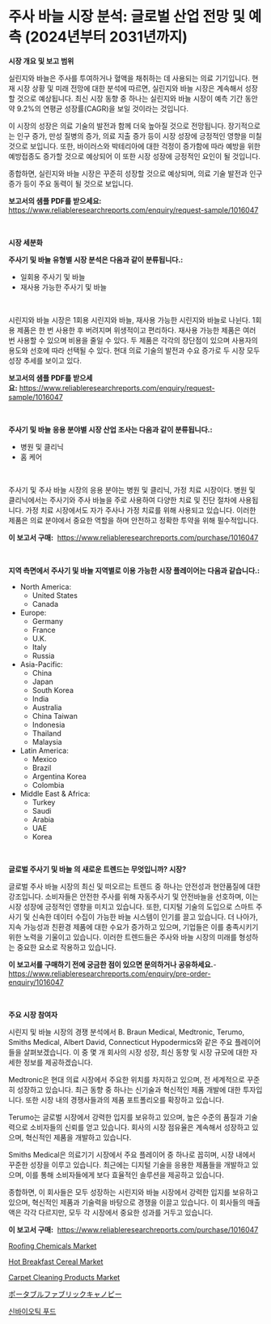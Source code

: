 <p><h1>주사 바늘 시장 분석: 글로벌 산업 전망 및 예측 (2024년부터 2031년까지)</h1></p><p><strong>시장 개요 및 보고 범위</strong></p>
<p><p>실린지와 바늘은 주사를 투여하거나 혈액을 채취하는 데 사용되는 의료 기기입니다. 현재 시장 상황 및 미래 전망에 대한 분석에 따르면, 실린지와 바늘 시장은 계속해서 성장할 것으로 예상됩니다. 최신 시장 동향 중 하나는 실린지와 바늘 시장이 예측 기간 동안 약 9.2%의 연평균 성장률(CAGR)을 보일 것이라는 것입니다. </p><p>이 시장의 성장은 의료 기술의 발전과 함께 더욱 높아질 것으로 전망됩니다. 장기적으로는 인구 증가, 만성 질병의 증가, 의료 지출 증가 등이 시장 성장에 긍정적인 영향을 미칠 것으로 보입니다. 또한, 바이러스와 박테리아에 대한 걱정이 증가함에 따라 예방을 위한 예방접종도 증가할 것으로 예상되어 이 또한 시장 성장에 긍정적인 요인이 될 것입니다.</p><p>종합하면, 실린지와 바늘 시장은 꾸준히 성장할 것으로 예상되며, 의료 기술 발전과 인구 증가 등이 주요 동력이 될 것으로 보입니다.</p></p>
<p><strong>보고서의 샘플 PDF를 받으세요:</strong> <a href="https://www.reliableresearchreports.com/enquiry/request-sample/1016047">https://www.reliableresearchreports.com/enquiry/request-sample/1016047</a></p>
<p>&nbsp;</p>
<p><strong>시장 세분화</strong></p>
<p><strong>주사기 및 바늘 유형별 시장 분석은 다음과 같이 분류됩니다.:</strong></p>
<p><ul><li>일회용 주사기 및 바늘</li><li>재사용 가능한 주사기 및 바늘</li></ul></p>
<p>&nbsp;</p>
<p><p>시린지와 바늘 시장은 1회용 시린지와 바늘, 재사용 가능한 시린지와 바늘로 나뉜다. 1회용 제품은 한 번 사용한 후 버려지며 위생적이고 편리하다. 재사용 가능한 제품은 여러 번 사용할 수 있으며 비용을 줄일 수 있다. 두 제품은 각각의 장단점이 있으며 사용자의 용도와 선호에 따라 선택될 수 있다. 현대 의료 기술의 발전과 수요 증가로 두 시장 모두 성장 추세를 보이고 있다.</p></p>
<p><strong>보고서의 샘플 PDF를 받으세요:</strong>&nbsp;<a href="https://www.reliableresearchreports.com/enquiry/request-sample/1016047">https://www.reliableresearchreports.com/enquiry/request-sample/1016047</a></p>
<p>&nbsp;</p>
<p><strong> 주사기 및 바늘 응용 분야별 시장 산업 조사는 다음과 같이 분류됩니다.:</strong></p>
<p><ul><li>병원 및 클리닉</li><li>홈 케어</li></ul></p>
<p>&nbsp;</p>
<p><p>주사기 및 주사 바늘 시장의 응용 분야는 병원 및 클리닉, 가정 치료 시장이다. 병원 및 클리닉에서는 주사기와 주사 바늘을 주로 사용하여 다양한 치료 및 진단 절차에 사용됩니다. 가정 치료 시장에서도 자가 주사나 가정 치료를 위해 사용되고 있습니다. 이러한 제품은 의료 분야에서 중요한 역할을 하며 안전하고 정확한 투약을 위해 필수적입니다.</p></p>
<p><strong>이 보고서 구매:</strong>&nbsp; <a href="https://www.reliableresearchreports.com/purchase/1016047">https://www.reliableresearchreports.com/purchase/1016047</a></p>
<p>&nbsp;</p>
<p><strong>지역 측면에서 주사기 및 바늘 지역별로 이용 가능한 시장 플레이어는 다음과 같습니다.:</strong></p>
<p><ul>
    <li>
        North America:
        <ul>
            <li>United States</li>
            <li>Canada</li>
        </ul>
    </li>
    <li>
        Europe:
        <ul>
            <li>Germany</li>
            <li>France</li>
            <li>U.K.</li>
            <li>Italy</li>
            <li>Russia</li>
        </ul>
    </li>
    <li>
        Asia-Pacific:
        <ul>
            <li>China</li>
            <li>Japan</li>
            <li>South Korea</li>
            <li>India</li>
            <li>Australia</li>
            <li>China Taiwan</li>
            <li>Indonesia</li>
            <li>Thailand</li>
            <li>Malaysia</li>
        </ul>
    </li>
    <li>
        Latin America:
        <ul>
            <li>Mexico</li>
            <li>Brazil</li>
            <li>Argentina Korea</li>
            <li>Colombia</li>
        </ul>
    </li>
    <li>
        Middle East & Africa:
        <ul>
            <li>Turkey</li>
            <li>Saudi</li>
            <li>Arabia</li>
            <li>UAE</li>
            <li>Korea</li>
        </ul>
    </li>
    </ul></p>
<p>&nbsp;</p>
<p><strong>글로벌 주사기 및 바늘 의 새로운 트렌드는 무엇입니까? 시장?</strong></p>
<p><p>글로벌 주사 바늘 시장의 최신 및 떠오르는 트렌드 중 하나는 안전성과 현안품질에 대한 강조입니다. 소비자들은 안전한 주사를 위해 자동주사기 및 안전바늘을 선호하며, 이는 시장 성장에 긍정적인 영향을 미치고 있습니다. 또한, 디지털 기술의 도입으로 스마트 주사기 및 신속한 데이터 수집이 가능한 바늘 시스템이 인기를 끌고 있습니다. 더 나아가, 지속 가능성과 친환경 제품에 대한 수요가 증가하고 있으며, 기업들은 이를 충족시키기 위한 노력을 기울이고 있습니다. 이러한 트렌드들은 주사와 바늘 시장의 미래를 형성하는 중요한 요소로 작용하고 있습니다.</p></p>
<p><strong>이 보고서를 구매하기 전에 궁금한 점이 있으면 문의하거나 공유하세요.</strong>- <a href="https://www.reliableresearchreports.com/enquiry/pre-order-enquiry/1016047">https://www.reliableresearchreports.com/enquiry/pre-order-enquiry/1016047</a></p>
<p>&nbsp;</p>
<p><strong>주요 시장 참여자</strong></p>
<p><p>시린지 및 바늘 시장의 경쟁 분석에서 B. Braun Medical, Medtronic, Terumo, Smiths Medical, Albert David, Connecticut Hypodermics와 같은 주요 플레이어들을 살펴보겠습니다. 이 중 몇 개 회사의 시장 성장, 최신 동향 및 시장 규모에 대한 자세한 정보를 제공하겠습니다. </p><p>Medtronic은 현대 의료 시장에서 주요한 위치를 차지하고 있으며, 전 세계적으로 꾸준히 성장하고 있습니다. 최근 동향 중 하나는 신기술과 혁신적인 제품 개발에 대한 투자입니다. 또한 시장 내의 경쟁사들과의 제품 포트폴리오를 확장하고 있습니다.</p><p>Terumo는 글로벌 시장에서 강력한 입지를 보유하고 있으며, 높은 수준의 품질과 기술력으로 소비자들의 신뢰를 얻고 있습니다. 회사의 시장 점유율은 계속해서 성장하고 있으며, 혁신적인 제품을 개발하고 있습니다.</p><p>Smiths Medical은 의료기기 시장에서 주요 플레이어 중 하나로 꼽히며, 시장 내에서 꾸준한 성장을 이루고 있습니다. 최근에는 디지털 기술을 응용한 제품들을 개발하고 있으며, 이를 통해 소비자들에게 보다 효율적인 솔루션을 제공하고 있습니다.</p><p>종합하면, 이 회사들은 모두 성장하는 시린지와 바늘 시장에서 강력한 입지를 보유하고 있으며, 혁신적인 제품과 기술력을 바탕으로 경쟁을 이끌고 있습니다. 이 회사들의 매출액은 각각 다르지만, 모두 각 시장에서 중요한 성과를 거두고 있습니다.</p></p>
<p><strong>이 보고서 구매:</strong>&nbsp;&nbsp;<a href="https://www.reliableresearchreports.com/purchase/1016047">https://www.reliableresearchreports.com/purchase/1016047</a></p>
<p><p><a href="https://github.com/ashepherd82/Market-Research-Report-List-3/blob/main/roofing-chemicals-market.md">Roofing Chemicals Market</a></p><p><a href="https://view.publitas.com/reportprime-1/global-hot-breakfast-cereal-market-by-types-applications-and-major-players-with-regional-growth-rate-analysis-and-development-situation-from-2024-to-2031/">Hot Breakfast Cereal Market</a></p><p><a href="https://github.com/irfadac/Market-Research-Report-List-2/blob/main/carpet-cleaning-products-market.md">Carpet Cleaning Products Market</a></p><p><a href="https://github.com/ycmtqqhvk3273/Market-Research-Report-List-1/blob/main/4017546192815.md">ポータブルファブリックキャノピー</a></p><p><a href="https://github.com/lkwggful07722/Market-Research-Report-List-1/blob/main/8691676192540.md">신바이오틱 푸드</a></p></p>
